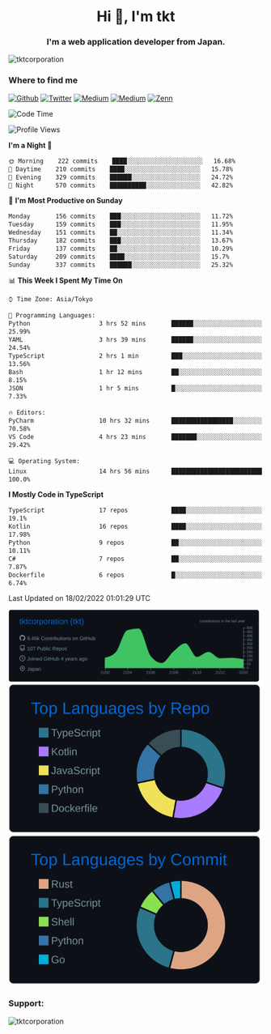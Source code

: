 <h1 align="center">Hi 👋, I'm tkt</h1>
<h3 align="center">I'm a web application developer from Japan.</h3>

<p align="left"> <img src="https://komarev.com/ghpvc/?username=tktcorporation&label=Profile%20views&color=0e75b6&style=flat" alt="tktcorporation" /> </p>

<h3>Where to find me</h3>
<p>
<a href="https://github.com/tktcorporation" target="_blank"><img alt="Github" src="https://img.shields.io/badge/GitHub-%2312100E.svg?&style=for-the-badge&logo=Github&logoColor=white" /></a>
<a href="https://twitter.com/tktcorporation" target="_blank"><img alt="Twitter" src="https://img.shields.io/badge/twitter-%231DA1F2.svg?&style=for-the-badge&logo=twitter&logoColor=white" /></a>
<a href="https://www.linkedin.com/in/tktcorporation" target="_blank"><img alt="Medium" src="https://img.shields.io/badge/linkdin-0a66c2.svg?&style=for-the-badge&logo=linkedin&logoColor=white" /></a>
<a href="https://qiita.com/tktcorporation" target="_blank"><img alt="Medium" src="https://img.shields.io/badge/qiita-55C500.svg?&style=for-the-badge&logo=qiita&logoColor=white" /></a>
<a href="https://zenn.dev/tktcorporation" target="_blank"><img alt="Zenn" src="https://img.shields.io/badge/Zenn-3EA8FF.svg?&style=for-the-badge&logo=Zenn&logoColor=white" /></a>
</p>
  
<!--START_SECTION:waka-->
![Code Time](http://img.shields.io/badge/Code%20Time-160%20hrs%2045%20mins-blue)

![Profile Views](http://img.shields.io/badge/Profile%20Views-2-blue)

**I'm a Night 🦉** 

```text
🌞 Morning    222 commits    ████░░░░░░░░░░░░░░░░░░░░░   16.68% 
🌆 Daytime    210 commits    ████░░░░░░░░░░░░░░░░░░░░░   15.78% 
🌃 Evening    329 commits    ██████░░░░░░░░░░░░░░░░░░░   24.72% 
🌙 Night      570 commits    ██████████░░░░░░░░░░░░░░░   42.82%

```
📅 **I'm Most Productive on Sunday** 

```text
Monday       156 commits    ███░░░░░░░░░░░░░░░░░░░░░░   11.72% 
Tuesday      159 commits    ███░░░░░░░░░░░░░░░░░░░░░░   11.95% 
Wednesday    151 commits    ██░░░░░░░░░░░░░░░░░░░░░░░   11.34% 
Thursday     182 commits    ███░░░░░░░░░░░░░░░░░░░░░░   13.67% 
Friday       137 commits    ██░░░░░░░░░░░░░░░░░░░░░░░   10.29% 
Saturday     209 commits    ████░░░░░░░░░░░░░░░░░░░░░   15.7% 
Sunday       337 commits    ██████░░░░░░░░░░░░░░░░░░░   25.32%

```


📊 **This Week I Spent My Time On** 

```text
⌚︎ Time Zone: Asia/Tokyo

💬 Programming Languages: 
Python                   3 hrs 52 mins       ██████░░░░░░░░░░░░░░░░░░░   25.99% 
YAML                     3 hrs 39 mins       ██████░░░░░░░░░░░░░░░░░░░   24.54% 
TypeScript               2 hrs 1 min         ███░░░░░░░░░░░░░░░░░░░░░░   13.56% 
Bash                     1 hr 12 mins        ██░░░░░░░░░░░░░░░░░░░░░░░   8.15% 
JSON                     1 hr 5 mins         █░░░░░░░░░░░░░░░░░░░░░░░░   7.33%

🔥 Editors: 
PyCharm                  10 hrs 32 mins      █████████████████░░░░░░░░   70.58% 
VS Code                  4 hrs 23 mins       ███████░░░░░░░░░░░░░░░░░░   29.42%

💻 Operating System: 
Linux                    14 hrs 56 mins      █████████████████████████   100.0%

```

**I Mostly Code in TypeScript** 

```text
TypeScript               17 repos            ████░░░░░░░░░░░░░░░░░░░░░   19.1% 
Kotlin                   16 repos            ████░░░░░░░░░░░░░░░░░░░░░   17.98% 
Python                   9 repos             ██░░░░░░░░░░░░░░░░░░░░░░░   10.11% 
C#                       7 repos             ██░░░░░░░░░░░░░░░░░░░░░░░   7.87% 
Dockerfile               6 repos             █░░░░░░░░░░░░░░░░░░░░░░░░   6.74%

```



 Last Updated on 18/02/2022 01:01:29 UTC
<!--END_SECTION:waka-->

[![](https://raw.githubusercontent.com/tktcorporation/tktcorporation/master/profile-summary-card-output/github_dark/0-profile-details.svg)](https://github.com/vn7n24fzkq/github-profile-summary-cards)
[![](https://raw.githubusercontent.com/tktcorporation/tktcorporation/master/profile-summary-card-output/github_dark/1-repos-per-language.svg)](https://github.com/vn7n24fzkq/github-profile-summary-cards) [![](https://raw.githubusercontent.com/tktcorporation/tktcorporation/master/profile-summary-card-output/github_dark/2-most-commit-language.svg)](https://github.com/vn7n24fzkq/github-profile-summary-cards)

<h3 align="left">Support:</h3>
<p><a href="https://www.buymeacoffee.com/tktcorporation"> <img align="left" src="https://cdn.buymeacoffee.com/buttons/v2/default-yellow.png" height="50" width="210" alt="tktcorporation" /></a></p><br><br>
